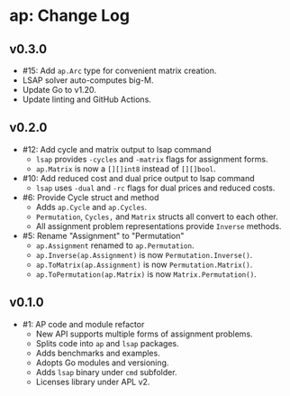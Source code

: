 # ap: Change Log

## v0.3.0

* #15: Add `ap.Arc` type for convenient matrix creation.
* LSAP solver auto-computes big-M.
* Update Go to v1.20.
* Update linting and GitHub Actions.

## v0.2.0

* #12: Add cycle and matrix output to lsap command
  * `lsap` provides `-cycles` and `-matrix` flags for assignment forms.
  * `ap.Matrix` is now a `[][]int8` instead of `[][]bool`.
* #10: Add reduced cost and dual price output to lsap command
  * `lsap` uses `-dual` and `-rc` flags for dual prices and reduced costs.
* #6: Provide Cycle struct and method
  * Adds `ap.Cycle` and `ap.Cycles`.
  * `Permutation`, `Cycles,` and `Matrix` structs all convert to each other.
  * All assignment problem representations provide `Inverse` methods.
* #5: Rename "Assignment" to "Permutation"
  * `ap.Assignment` renamed to `ap.Permutation`.
  * `ap.Inverse(ap.Assignment)` is now `Permutation.Inverse()`.
  * `ap.ToMatrix(ap.Assignment)` is now `Permutation.Matrix()`.
  * `ap.ToPermutation(ap.Matrix)` is now `Matrix.Permutation()`.

## v0.1.0

* #1: AP code and module refactor
  * New API supports multiple forms of assignment problems.
  * Splits code into `ap` and `lsap` packages.
  * Adds benchmarks and examples.
  * Adopts Go modules and versioning.
  * Adds `lsap` binary under `cmd` subfolder.
  * Licenses library under APL v2.
